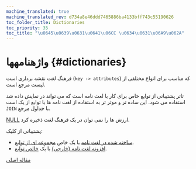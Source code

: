 ```yaml
---
machine_translated: true
machine_translated_rev: d734a8e46ddd7465886ba4133bff743c55190626
toc_folder_title: Dictionaries
toc_priority: 35
toc_title: "\u0645\u0639\u0631\u0641\u06CC \u0634\u0631\u06A9\u062A"
---
```


# واژهنامهها {#dictionaries}

فرهنگ لغت نقشه برداری است (`key -> attributes`) که مناسب برای انواع مختلفی از لیست مرجع است.

تاتر پشتیبانی از توابع خاص برای کار با لغت نامه است که می تواند در نمایش داده شد استفاده می شود. این ساده تر و موثر تر به استفاده از لغت نامه ها با توابع از یک است `JOIN` با جداول مرجع.

[NULL](../../sql-reference/syntax.md#null-literal) ارزش ها را نمی توان در یک فرهنگ لغت ذخیره کرد.

پشتیبانی از کلیک:

-   [ساخته شده در لغت نامه](internal-dicts.md#internal_dicts) با یک خاص [مجموعه ای از توابع](../../sql-reference/functions/ym-dict-functions.md).
-   [افزونه لغت نامه (خارجی)](external-dictionaries/external-dicts.md#external-dicts) با یک [خالص توابع](../../sql-reference/functions/ext-dict-functions.md).

[مقاله اصلی](https://clickhouse.tech/docs/en/query_language/dicts/) <!--hide-->

